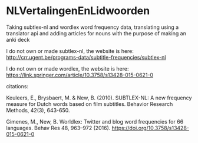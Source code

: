 # NLVertalingenEnLidwoorden
Taking subtlex-nl and wordlex word frequency data, translating using a translator api and adding articles for nouns with the purpose of making an anki deck

I do not own or made subtlex-nl, the website is here:
http://crr.ugent.be/programs-data/subtitle-frequencies/subtlex-nl

I do not own or made wordlex, the website is here:
https://link.springer.com/article/10.3758/s13428-015-0621-0

citations: 

Keuleers, E., Brysbaert, M. & New, B. (2010). SUBTLEX-NL: A new frequency measure for Dutch words based on film subtitles. Behavior Research Methods, 42(3), 643-650.

Gimenes, M., New, B. Worldlex: Twitter and blog word frequencies for 66 languages. Behav Res 48, 963–972 (2016). https://doi.org/10.3758/s13428-015-0621-0


